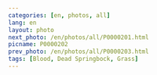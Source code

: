 ```yaml
---
categories: [en, photos, all]
lang: en
layout: photo
next_photo: /en/photos/all/P0000201.html
picname: P0000202
prev_photo: /en/photos/all/P0000203.html
tags: [Blood, Dead Springbock, Grass]
---
```

